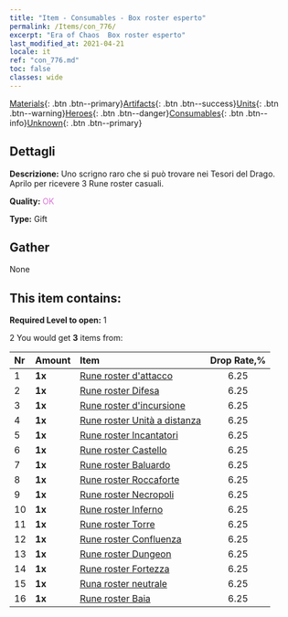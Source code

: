 ```yaml
---
title: "Item - Consumables - Box roster esperto"
permalink: /Items/con_776/
excerpt: "Era of Chaos  Box roster esperto"
last_modified_at: 2021-04-21
locale: it
ref: "con_776.md"
toc: false
classes: wide
---
```

 [Materials](/it/Items/){: .btn .btn--primary}[Artifacts](/it/Items/Artifacts/){: .btn .btn--success}[Units](/it/Items/Units/){: .btn .btn--warning}[Heroes](/it/Items/Heroes/){: .btn .btn--danger}[Consumables](/it/Items/Consumables/){: .btn .btn--info}[Unknown](/it/Items/Unknown/){: .btn .btn--primary}

## Dettagli
 **Descrizione:** Uno scrigno raro che si può trovare nei Tesori del Drago. Aprilo per ricevere 3 Rune roster casuali.

 **Quality:** <span style="color: #DA70D6">OK</span>

 **Type:** Gift

## Gather

  None

## This item contains:

 **Required Level to open:** 1

 2 You would get **3** items  from:

  | Nr | Amount |     Item    | Drop Rate,% |
  |:---|:-------|:------------|:---------:|
  | 1 |  **1x** | [Rune roster d'attacco](/it/Items/con_734/) | 6.25 | 
  | 2 |  **1x** | [Rune roster Difesa](/it/Items/con_739/) | 6.25 | 
  | 3 |  **1x** | [Rune roster d'incursione](/it/Items/con_741/) | 6.25 | 
  | 4 |  **1x** | [Rune roster Unità a distanza](/it/Items/con_742/) | 6.25 | 
  | 5 |  **1x** | [Rune roster Incantatori](/it/Items/con_746/) | 6.25 | 
  | 6 |  **1x** | [Rune roster Castello](/it/Items/con_752/) | 6.25 | 
  | 7 |  **1x** | [Rune roster Baluardo](/it/Items/con_753/) | 6.25 | 
  | 8 |  **1x** | [Rune roster Roccaforte](/it/Items/con_754/) | 6.25 | 
  | 9 |  **1x** | [Rune roster Necropoli](/it/Items/con_755/) | 6.25 | 
  | 10 |  **1x** | [Rune roster Inferno](/it/Items/con_777/) | 6.25 | 
  | 11 |  **1x** | [Rune roster Torre](/it/Items/con_785/) | 6.25 | 
  | 12 |  **1x** | [Rune roster Confluenza](/it/Items/con_791/) | 6.25 | 
  | 13 |  **1x** | [Rune roster Dungeon](/it/Items/con_792/) | 6.25 | 
  | 14 |  **1x** | [Rune roster Fortezza](/it/Items/con_818/) | 6.25 | 
  | 15 |  **1x** | [Runa roster neutrale](/it/Items/con_869/) | 6.25 | 
  | 16 |  **1x** | [Rune roster Baia](/it/Items/con_868/) | 6.25 | 
